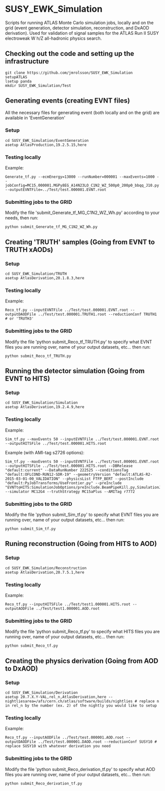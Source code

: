 # SUSY_EWK_Simulation
Scripts for running ATLAS Monte Carlo simulation jobs, locally and on the grid (event generation, detector simulation, reconstruction, and DxAOD derivation). Used for validation of signal samples for the ATLAS Run II SUSY electroweak W h/Z all-hadronic physics search.

## Checking out the code and setting up the infrastructure
```
git clone https://github.com/jmrolsson/SUSY_EWK_Simulation
setupATLAS
lsetup panda
mkdir SUSY_EWK_Simulation/Test
```

## Generating events (creating EVNT files)
All the necessary files for generating event (both locally and on the grid) are available in 'EventGeneration'

### Setup
```
cd SUSY_EWK_Simulation/EventGeneration
asetup AtlasProduction,19.2.5.15,here
```

### Testing locally
Example:
```
Generate_tf.py --ecmEnergy=13000 --runNumber=000001 --maxEvents=1000 --jobConfig=MC15.000001.MGPy8EG_A14N23LO_C1N2_WZ_500p0_200p0_bbqq_J10.py --outputEVNTFile=../Test/test.000001.EVNT.root
```

### Submitting jobs to the GRID
Modify the file 'submit_Generate_tf_MG_C1N2_WZ_Wh.py' according to your needs, then run:
```
python submit_Generate_tf_MG_C1N2_WZ_Wh.py  
```

## Creating 'TRUTH' samples (Going from EVNT to TRUTH xAODs)

### Setup
```
cd SUSY_EWK_Simulation/TRUTH
asetup AtlasDerivation,20.1.8.3,here
```

### Testing locally
Example:
```
Reco_tf.py --inputEVNTFile ../Test/test.000001.EVNT.root --outputDAODFile ../Test/test.000001.TRUTH1.root --reductionConf TRUTH1 # or 'TRUTH3'
```

### Submitting jobs to the GRID
Modify the file 'python submit_Reco_tf_TRUTH.py' to specify what EVNT files you are running over, name of your output datasets, etc... then run:
```
python submit_Reco_tf_TRUTH.py
```

## Running the detector simulation (Going from EVNT to HITS)

### Setup
```
cd SUSY_EWK_Simulation/Simulation
asetup AtlasDerivation,19.2.4.9,here
```

### Testing locally
Example:
```
Sim_tf.py --maxEvents 50 --inputEVNTFile ../Test/test.000001.EVNT.root --outputHITSFile ../Test/test.000001.HITS.root 
```

Example (with AMI-tag s2726 options):
```
Sim_tf.py --maxEvents 50 --inputEVNTFile ../Test/test.000001.EVNT.root --outputHITSFile ../Test/test.000001.HITS.root --DBRelease "default:current" --DataRunNumber 222525 --conditionsTag "default:OFLCOND-RUN12-SDR-19" --geometryVersion "default:ATLAS-R2-2015-03-01-00_VALIDATION" --physicsList FTFP_BERT --postInclude "default:PyJobTransforms/UseFrontier.py" --preInclude "EVNTtoHITS:SimulationJobOptions/preInclude.BeamPipeKill.py,SimulationJobOptions/preInclude.FrozenShowersFCalOnly.py" --simulator MC12G4 --truthStrategy MC15aPlus --AMITag r7772
```

### Submitting jobs to the GRID
Modify the file 'python submit_Sim_tf.py' to specify what EVNT files you are running over, name of your output datasets, etc... then run:
```
python submit_Sim_tf.py
```

## Runing reconstruction (Going from HITS to AOD)

### Setup
```
cd SUSY_EWK_Simulation/Reconstruction
asetup AtlasDerivation,20.7.5.1,here
```

### Testing locally
Example:
```
Reco_tf.py --inputHITSFile ../Test/test1.000001.HITS.root --outputAODFile ../Test/test1.000001.AOD.root
```

### Submitting jobs to the GRID
Modify the file 'python submit_Reco_tf.py' to specify what HITS files you are running over, name of your output datasets, etc... then run:
```
python submit_Reco_tf.py
```

## Creating the physics derivation (Going from AOD to DxAOD)

### Setup
```
cd SUSY_EWK_Simulation/Derivation
asetup 20.7.X.Y-VAL,rel_n,AtlasDerivation,here --nightliesarea=/afs/cern.ch/atlas/software/builds/nightlies # replace n in rel_n by the number (ex. 2) of the nightly you would like to setup
```

### Testing locally
Example:
```
Reco_tf.py --inputAODFile ../Test/test.000001.AOD.root --outputDAODFile ../Test/test.000001.DAOD.root --reductionConf SUSY10 # replace SUSY10 with whatever derivation you need
```

### Submitting jobs to the GRID
Modify the file 'python submit_Reco_derivation_tf.py' to specify what AOD files you are running over, name of your output datasets, etc... then run:
```
python submit_Reco_derivation_tf.py
```
